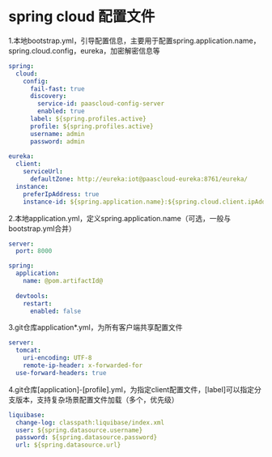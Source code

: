 # spring cloud 配置文件

1.本地bootstrap.yml，引导配置信息，主要用于配置spring.application.name，spring.cloud.config，eureka，加密解密信息等
```bootstrap.yml
spring:
  cloud:
    config:
      fail-fast: true
      discovery:
        service-id: paascloud-config-server
        enabled: true
      label: ${spring.profiles.active}
      profile: ${spring.profiles.active}
      username: admin
      password: admin
      
eureka:
  client:
    serviceUrl:
      defaultZone: http://eureka:iot@paascloud-eureka:8761/eureka/
  instance:
    preferIpAddress: true
    instance-id: ${spring.application.name}:${spring.cloud.client.ipAddress}:${server.port}
```

2.本地application.yml，定义spring.application.name（可选，一般与bootstrap.yml合并）
```application.yml
server:
  port: 8000

spring:
  application:
    name: @pom.artifactId@
    
  devtools:
    restart:
      enabled: false    
```

3.git仓库application*.yml，为所有客户端共享配置文件
```identity-dev.yml
server:
  tomcat:
    uri-encoding: UTF-8
    remote-ip-header: x-forwarded-for
  use-forward-headers: true
```

4.git仓库[application]-[profile].yml，为指定client配置文件，[label]可以指定分支版本，支持复杂场景配置文件加载（多个，优先级）
```application.yml
liquibase:
  change-log: classpath:liquibase/index.xml
  user: ${spring.datasource.username}
  password: ${spring.datasource.password}
  url: ${spring.datasource.url}
```